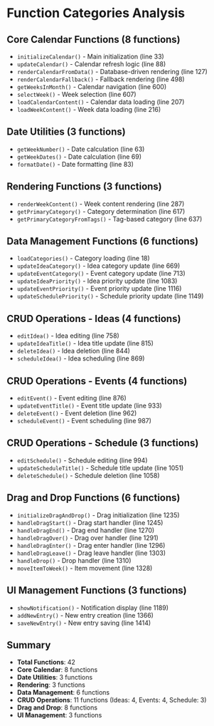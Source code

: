 # Function Categories Analysis

## Core Calendar Functions (8 functions)
- `initializeCalendar()` - Main initialization (line 33)
- `updateCalendar()` - Calendar refresh logic (line 88)
- `renderCalendarFromData()` - Database-driven rendering (line 127)
- `renderCalendarFallback()` - Fallback rendering (line 498)
- `getWeeksInMonth()` - Calendar navigation (line 600)
- `selectWeek()` - Week selection (line 607)
- `loadCalendarContent()` - Calendar data loading (line 207)
- `loadWeekContent()` - Week data loading (line 216)

## Date Utilities (3 functions)
- `getWeekNumber()` - Date calculation (line 63)
- `getWeekDates()` - Date calculation (line 69)
- `formatDate()` - Date formatting (line 83)

## Rendering Functions (3 functions)
- `renderWeekContent()` - Week content rendering (line 287)
- `getPrimaryCategory()` - Category determination (line 617)
- `getPrimaryCategoryFromTags()` - Tag-based category (line 637)

## Data Management Functions (6 functions)
- `loadCategories()` - Category loading (line 18)
- `updateIdeaCategory()` - Idea category update (line 669)
- `updateEventCategory()` - Event category update (line 713)
- `updateIdeaPriority()` - Idea priority update (line 1083)
- `updateEventPriority()` - Event priority update (line 1116)
- `updateSchedulePriority()` - Schedule priority update (line 1149)

## CRUD Operations - Ideas (4 functions)
- `editIdea()` - Idea editing (line 758)
- `updateIdeaTitle()` - Idea title update (line 815)
- `deleteIdea()` - Idea deletion (line 844)
- `scheduleIdea()` - Idea scheduling (line 869)

## CRUD Operations - Events (4 functions)
- `editEvent()` - Event editing (line 876)
- `updateEventTitle()` - Event title update (line 933)
- `deleteEvent()` - Event deletion (line 962)
- `scheduleEvent()` - Event scheduling (line 987)

## CRUD Operations - Schedule (3 functions)
- `editSchedule()` - Schedule editing (line 994)
- `updateScheduleTitle()` - Schedule title update (line 1051)
- `deleteSchedule()` - Schedule deletion (line 1058)

## Drag and Drop Functions (6 functions)
- `initializeDragAndDrop()` - Drag initialization (line 1235)
- `handleDragStart()` - Drag start handler (line 1245)
- `handleDragEnd()` - Drag end handler (line 1270)
- `handleDragOver()` - Drag over handler (line 1291)
- `handleDragEnter()` - Drag enter handler (line 1296)
- `handleDragLeave()` - Drag leave handler (line 1303)
- `handleDrop()` - Drop handler (line 1310)
- `moveItemToWeek()` - Item movement (line 1328)

## UI Management Functions (3 functions)
- `showNotification()` - Notification display (line 1189)
- `addNewEntry()` - New entry creation (line 1366)
- `saveNewEntry()` - New entry saving (line 1414)

## Summary
- **Total Functions**: 42
- **Core Calendar**: 8 functions
- **Date Utilities**: 3 functions
- **Rendering**: 3 functions
- **Data Management**: 6 functions
- **CRUD Operations**: 11 functions (Ideas: 4, Events: 4, Schedule: 3)
- **Drag and Drop**: 8 functions
- **UI Management**: 3 functions
